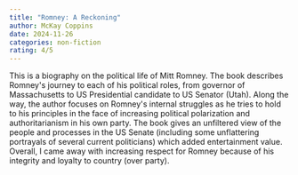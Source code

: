 ```yaml
---
title: "Romney: A Reckoning"
author: McKay Coppins
date: 2024-11-26
categories: non-fiction
rating: 4/5
---
```


This is a biography on the political life of Mitt Romney. The book describes Romney's journey to each of his political roles, from governor of Massachusetts to US Presidential candidate to US Senator (Utah). Along the way, the author focuses on Romney's internal struggles as he tries to hold to his principles in the face of increasing political polarization and authoritarianism in his own party. The book gives an unfiltered view of the people and processes in the US Senate (including some unflattering portrayals of several current politicians) which added entertainment value. Overall, I came away with increasing respect for Romney because of his integrity and loyalty to country (over party).
